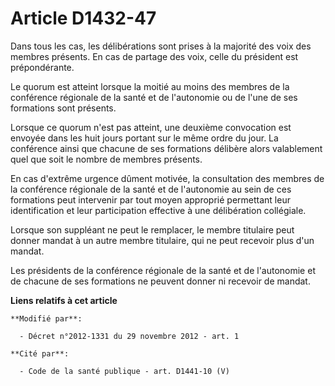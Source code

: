 # Article D1432-47

Dans tous les cas, les délibérations sont prises à la majorité des voix des membres présents. En cas de partage des voix,
celle du président est prépondérante. 

Le quorum est atteint lorsque la moitié au moins des membres de la conférence régionale de la santé et de l'autonomie ou de
l'une de ses formations sont présents. 

Lorsque ce quorum n'est pas atteint, une deuxième convocation est envoyée dans les huit jours portant sur le même ordre du
jour. La conférence ainsi que chacune de ses formations délibère alors valablement quel que soit le nombre de membres
présents. 

En cas d'extrême urgence dûment motivée, la consultation des membres de la conférence régionale de la santé et de l'autonomie
au sein de ces formations peut intervenir par tout moyen approprié permettant leur identification et leur participation
effective à une délibération collégiale.

Lorsque son suppléant ne peut le remplacer, le membre titulaire peut donner mandat à un autre membre titulaire, qui ne peut
recevoir plus d'un mandat.

Les présidents de la conférence régionale de la santé et de l'autonomie et de chacune de ses formations ne peuvent donner ni
recevoir de mandat.

**Liens relatifs à cet article**

	**Modifié par**:

	  - Décret n°2012-1331 du 29 novembre 2012 - art. 1

	**Cité par**:

	  - Code de la santé publique - art. D1441-10 (V)
